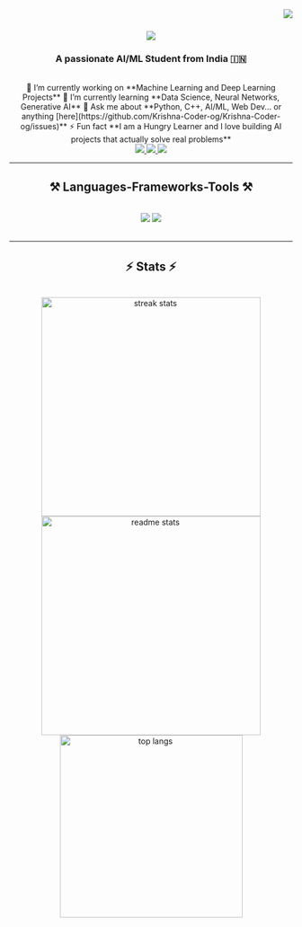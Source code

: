 <img align="right" src="https://visitor-badge.laobi.icu/badge?page_id=Krishna-Coder-og.Krishna-Coder-og" />

<h1 align="center">
    <img src="https://readme-typing-svg.herokuapp.com/?font=Righteous&size=35&center=true&vCenter=true&width=500&height=70&duration=4000&lines=Hi+There!+👋;+I'm+Krishna+Shankar+Maurya!;" />
</h1>

<h3 align="center">A passionate AI/ML Student from India 🇮🇳</h3>

<br/>

<div align="center">
 🔭 I’m currently working on **Machine Learning and Deep Learning Projects**  
 🌱 I’m currently learning **Data Science, Neural Networks, Generative AI**  
 💬 Ask me about **Python, C++, AI/ML, Web Dev... or anything [here](https://github.com/Krishna-Coder-og/Krishna-Coder-og/issues)**  
 ⚡ Fun fact **I am a Hungry Learner and I love building AI projects that actually solve real problems**
</div>
 
<div align="center"> 
  <a href="mailto:mauryakrishna2022@gmail.com">
    <img src="https://img.shields.io/badge/Gmail-333333?style=for-the-badge&logo=gmail&logoColor=red" />
  </a>
  <a href="https://linkedin.com/in/krishna-shankar-maurya-24631a323" target="_blank">
    <img src="https://img.shields.io/badge/LinkedIn-0077B5?style=for-the-badge&logo=linkedin&logoColor=white" target="_blank" />
  </a>
  <a href="https://krishna-coder-og.github.io" target="_blank">
     <img src="https://img.shields.io/badge/Portfolio-FF5722?style=for-the-badge&logo=todoist&logoColor=white" target="_blank" />
  </a>
</div>

<hr/>

<h2 align="center">⚒️ Languages-Frameworks-Tools ⚒️</h2>
<br/>
<div align="center">
    <img src="https://skillicons.dev/icons?i=python,numpy,html,css,vscode,github,figma,tailwind,git,r" />
    <img src="https://skillicons.dev/icons?i=nodejs,c,javascript,tensorflow,typescript,express,firebase,mongodb,c,java,nextjs,mysql,flask" /><br>
</div>

<br/>
<hr/>

<h2 align="center">⚡ Stats ⚡</h2>
<br>
<div align="center">
  <img width=390 src="https://github-readme-streak-stats.herokuapp.com/?user=Krishna-Coder-og&count_private=true&theme=react&border_radius=10" alt="streak stats"/>
  <img width=390 src="https://github-readme-stats.vercel.app/api?username=Krishna-Coder-og&count_private=true&show_icons=true&theme=react&rank_icon=github&border_radius=10" alt="readme stats" />
  <br/>
  <img width=325 align="center" src="https://github-readme-stats.vercel.app/api/top-langs/?username=Krishna-Coder-og&hide=HTML&langs_count=8&layout=compact&theme=react&border_radius=10&size_weight=0.5&count_weight=0.5" alt="top langs" />
</div>
